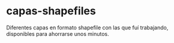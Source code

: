 # capas-shapefiles

Diferentes capas en formato shapefile con las que fuí trabajando, disponibles para ahorrarse unos minutos.
